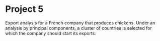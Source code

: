 # Project 5
Export analysis for a French company that produces chickens. Under an analysis by principal components, a cluster of countries is selected for which the company should start its exports.
